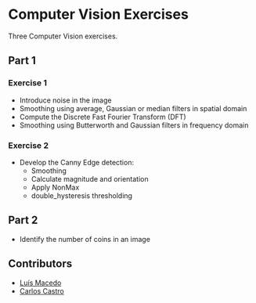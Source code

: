 # Computer Vision Exercises

Three Computer Vision exercises.

## Part 1

### Exercise 1

- Introduce noise in the image
- Smoothing using average, Gaussian or median filters in spatial domain
- Compute the Discrete Fast Fourier Transform (DFT)
- Smoothing using Butterworth and Gaussian filters in frequency domain

### Exercise 2

- Develop the Canny Edge detection:
  - Smoothing
  - Calculate magnitude and orientation
  - Apply NonMax
  - double_hysteresis thresholding
  
## Part 2
  
- Identify the number of coins in an image

## Contributors

- [Luís Macedo](https://github.com/FallenFoil)
- [Carlos Castro](https://github.com/carlosc20)
